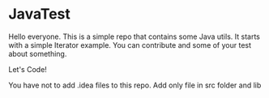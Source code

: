 # JavaTest
Hello everyone.
This is a simple repo that contains some Java utils.
It starts with a simple Iterator example.
You can contribute and some of your test about something.

Let's Code!

You have not to add .idea files to this repo. Add only file in src folder and lib


